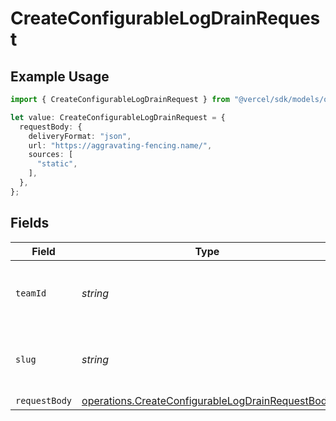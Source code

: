 # CreateConfigurableLogDrainRequest

## Example Usage

```typescript
import { CreateConfigurableLogDrainRequest } from "@vercel/sdk/models/operations/createconfigurablelogdrain.js";

let value: CreateConfigurableLogDrainRequest = {
  requestBody: {
    deliveryFormat: "json",
    url: "https://aggravating-fencing.name/",
    sources: [
      "static",
    ],
  },
};
```

## Fields

| Field                                                                                                                | Type                                                                                                                 | Required                                                                                                             | Description                                                                                                          |
| -------------------------------------------------------------------------------------------------------------------- | -------------------------------------------------------------------------------------------------------------------- | -------------------------------------------------------------------------------------------------------------------- | -------------------------------------------------------------------------------------------------------------------- |
| `teamId`                                                                                                             | *string*                                                                                                             | :heavy_minus_sign:                                                                                                   | The Team identifier to perform the request on behalf of.                                                             |
| `slug`                                                                                                               | *string*                                                                                                             | :heavy_minus_sign:                                                                                                   | The Team slug to perform the request on behalf of.                                                                   |
| `requestBody`                                                                                                        | [operations.CreateConfigurableLogDrainRequestBody](../../models/operations/createconfigurablelogdrainrequestbody.md) | :heavy_minus_sign:                                                                                                   | N/A                                                                                                                  |